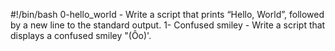 #!/bin/bash
0-hello_world - Write a script that prints “Hello, World”, followed by a new line to the standard output.
1- Confused smiley - Write a script that displays a confused smiley "(Ôo)'.
